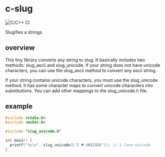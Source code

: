 # c-slug
![C/C++ CI](https://github.com/akanmuratcimen/c-slug/workflows/C/C++%20CI/badge.svg)

Slugifies a strings.

## overview
This tiny library converts any string to slug. It basically includes two methods: slug_ascii and slug_unicode. If your string does not have unicode characters, you can use the slug_ascii method to convert any ascii string.

If your string contains unicode characters, you must use the slug_unicode method. It has some character maps to convert unicode characters into substitutions. You can add other mappings to the slug_unicode.h file.

## example

```c
#include <stdio.h>
#include <wchar.h>

#include "slug_unicode.h"

int main() {
  printf("%s\n", slug_unicode(L"I ♥ UNICODE")); // i-love-unicode
}

```
